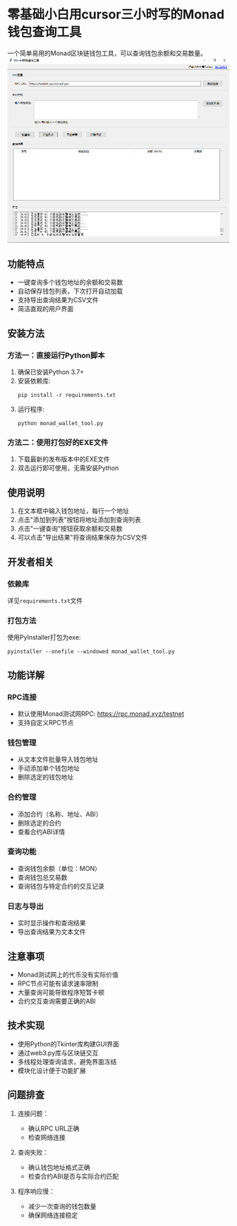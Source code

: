 # 零基础小白用cursor三小时写的Monad钱包查询工具

一个简单易用的Monad区块链钱包工具，可以查询钱包余额和交易数量。
![图片示例](001.png)
## 功能特点

- 一键查询多个钱包地址的余额和交易数
- 自动保存钱包列表，下次打开自动加载
- 支持导出查询结果为CSV文件
- 简洁直观的用户界面

## 安装方法

### 方法一：直接运行Python脚本

1. 确保已安装Python 3.7+
2. 安装依赖库:
   ```
   pip install -r requirements.txt
   ```
3. 运行程序:
   ```
   python monad_wallet_tool.py
   ```

### 方法二：使用打包好的EXE文件

1. 下载最新的发布版本中的EXE文件
2. 双击运行即可使用，无需安装Python

## 使用说明

1. 在文本框中输入钱包地址，每行一个地址
2. 点击"添加到列表"按钮将地址添加到查询列表
3. 点击"一键查询"按钮获取余额和交易数
4. 可以点击"导出结果"将查询结果保存为CSV文件

## 开发者相关

### 依赖库

详见`requirements.txt`文件

### 打包方法

使用PyInstaller打包为exe:
```
pyinstaller --onefile --windowed monad_wallet_tool.py
```

## 功能详解

### RPC连接
- 默认使用Monad测试网RPC: https://rpc.monad.xyz/testnet
- 支持自定义RPC节点

### 钱包管理
- 从文本文件批量导入钱包地址
- 手动添加单个钱包地址
- 删除选定的钱包地址

### 合约管理
- 添加合约（名称、地址、ABI）
- 删除选定的合约
- 查看合约ABI详情

### 查询功能
- 查询钱包余额（单位：MON）
- 查询钱包总交易数
- 查询钱包与特定合约的交互记录

### 日志与导出
- 实时显示操作和查询结果
- 导出查询结果为文本文件

## 注意事项

- Monad测试网上的代币没有实际价值
- RPC节点可能有请求速率限制
- 大量查询可能导致程序短暂卡顿
- 合约交互查询需要正确的ABI

## 技术实现

- 使用Python的Tkinter库构建GUI界面
- 通过web3.py库与区块链交互
- 多线程处理查询请求，避免界面冻结
- 模块化设计便于功能扩展

## 问题排查

1. 连接问题：
   - 确认RPC URL正确
   - 检查网络连接

2. 查询失败：
   - 确认钱包地址格式正确
   - 检查合约ABI是否与实际合约匹配
   
3. 程序响应慢：
   - 减少一次查询的钱包数量
   - 确保网络连接稳定 
